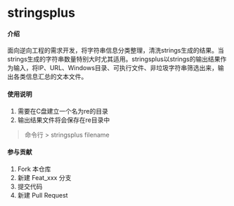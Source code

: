 # stringsplus

#### 介绍

面向逆向工程的需求开发，将字符串信息分类整理，清洗strings生成的结果。当strings生成的字符串数量特别大时尤其适用。stringsplus以strings的输出结果作为输入，将IP、URL、Windows目录、可执行文件、非垃圾字符串筛选出来，输出各类信息汇总的文本文件。

#### 使用说明


1. 需要在C盘建立一个名为re的目录
1. 输出结果文件将会保存在re目录中

> 命令行 > stringsplus filename

#### 参与贡献

1.  Fork 本仓库
2.  新建 Feat_xxx 分支
3.  提交代码
4.  新建 Pull Request
